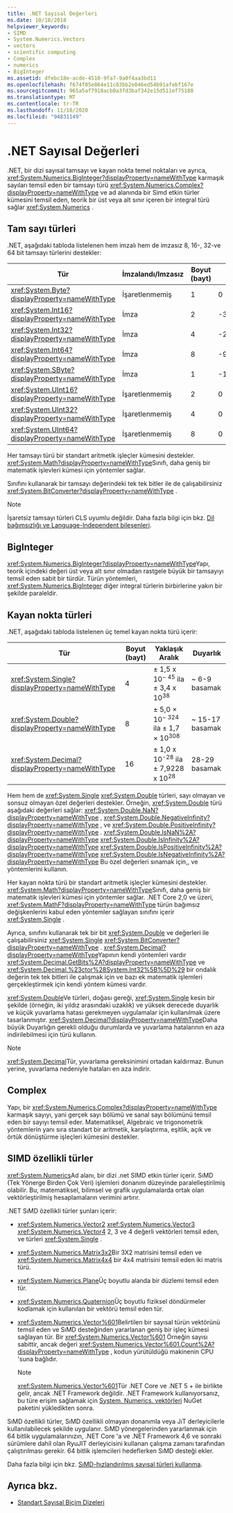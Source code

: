 ```yaml
---
title: .NET Sayısal Değerleri
ms.date: 10/18/2018
helpviewer_keywords:
- SIMD
- System.Numerics.Vectors
- vectors
- scientific computing
- Complex
- numerics
- BigInteger
ms.assetid: dfebc18e-acde-4510-9fa7-9a0f4aa3bd11
ms.openlocfilehash: f674f05e864e11c83bb2e046ed54b91afebf167e
ms.sourcegitcommit: 965a5af7918acb0a3fd3baf342e15d511ef75188
ms.translationtype: MT
ms.contentlocale: tr-TR
ms.lasthandoff: 11/18/2020
ms.locfileid: "94831149"
---
```

# <a name="numerics-in-net"></a>.NET Sayısal Değerleri

.NET, bir dizi sayısal tamsayı ve kayan nokta temel noktaları ve ayrıca, <xref:System.Numerics.BigInteger?displayProperty=nameWithType> karmaşık sayıları temsil eden bir tamsayı türü <xref:System.Numerics.Complex?displayProperty=nameWithType> ve ad alanında bir Simd etkin türler kümesini temsil eden, teorik bir üst veya alt sınır içeren bir integral türü sağlar <xref:System.Numerics> .
  
## <a name="integer-types"></a>Tam sayı türleri

.NET, aşağıdaki tabloda listelenen hem imzalı hem de imzasız 8, 16-, 32-ve 64 bit tamsayı türlerini destekler:
  
|Tür|İmzalandı/Imzasız|Boyut (bayt)|En küçük değer|En büyük değer|  
|----------|----------------------|--------------------|-------------------|-------------------|  
|<xref:System.Byte?displayProperty=nameWithType>|İşaretlenmemiş|1|0|255|  
|<xref:System.Int16?displayProperty=nameWithType>|İmza|2|-32.768|32.767|  
|<xref:System.Int32?displayProperty=nameWithType>|İmza|4|-2.147.483.648|2.147.483.647|  
|<xref:System.Int64?displayProperty=nameWithType>|İmza|8|-9223372036854775808|9.223.372.036.854.775.807|  
|<xref:System.SByte?displayProperty=nameWithType>|İmza|1|-128|127|  
|<xref:System.UInt16?displayProperty=nameWithType>|İşaretlenmemiş|2|0|65.535|  
|<xref:System.UInt32?displayProperty=nameWithType>|İşaretlenmemiş|4|0|4.294.967.295|  
|<xref:System.UInt64?displayProperty=nameWithType>|İşaretlenmemiş|8|0|18446744073709551615|  
  
Her tamsayı türü bir standart aritmetik işleçler kümesini destekler. <xref:System.Math?displayProperty=nameWithType>Sınıfı, daha geniş bir matematik işlevleri kümesi için yöntemler sağlar.

Sınıfını kullanarak bir tamsayı değerindeki tek tek bitler ile de çalışabilirsiniz <xref:System.BitConverter?displayProperty=nameWithType> .  

> [!NOTE]  
> İşaretsiz tamsayı türleri CLS uyumlu değildir. Daha fazla bilgi için bkz. [Dil bağımsızlığı ve Language-Independent bileşenleri](language-independence-and-language-independent-components.md).

## <a name="biginteger"></a>BigInteger

<xref:System.Numerics.BigInteger?displayProperty=nameWithType>Yapı, teorik içindeki değeri üst veya alt sınır olmadan rastgele büyük bir tamsayıyı temsil eden sabit bir türdür. Türün yöntemleri, <xref:System.Numerics.BigInteger> diğer integral türlerin birbirlerine yakın bir şekilde paraleldir.
  
## <a name="floating-point-types"></a>Kayan nokta türleri

.NET, aşağıdaki tabloda listelenen üç temel kayan nokta türü içerir:
  
|Tür|Boyut (bayt)|Yaklaşık Aralık|Duyarlık|  
|----------|--------|---------------------|--------------------|  
|<xref:System.Single?displayProperty=nameWithType>|4|± 1,5 x 10<sup>− 45</sup> ila ± 3,4 x 10<sup>38</sup>|~ 6-9 basamak|  
|<xref:System.Double?displayProperty=nameWithType>|8|± 5,0 × 10<sup>− 324</sup> ila ± 1,7 × 10<sup>308</sup>|~ 15-17 basamak|  
|<xref:System.Decimal?displayProperty=nameWithType>|16|± 1,0 x 10<sup>-28</sup> ila ± 7,9228 x 10<sup>28</sup>|28-29 basamak|  
  
Hem hem de <xref:System.Single> <xref:System.Double> türleri, sayı olmayan ve sonsuz olmayan özel değerleri destekler. Örneğin, <xref:System.Double> türü aşağıdaki değerleri sağlar: <xref:System.Double.NaN?displayProperty=nameWithType> , <xref:System.Double.NegativeInfinity?displayProperty=nameWithType> , ve <xref:System.Double.PositiveInfinity?displayProperty=nameWithType> . <xref:System.Double.IsNaN%2A?displayProperty=nameWithType> <xref:System.Double.IsInfinity%2A?displayProperty=nameWithType> <xref:System.Double.IsPositiveInfinity%2A?displayProperty=nameWithType> <xref:System.Double.IsNegativeInfinity%2A?displayProperty=nameWithType> Bu özel değerleri sınamak için,, ve yöntemlerini kullanın.

Her kayan nokta türü bir standart aritmetik işleçler kümesini destekler. <xref:System.Math?displayProperty=nameWithType>Sınıfı, daha geniş bir matematik işlevleri kümesi için yöntemler sağlar. .NET Core 2,0 ve üzeri, <xref:System.MathF?displayProperty=nameWithType> türün bağımsız değişkenlerini kabul eden yöntemler sağlayan sınıfını içerir <xref:System.Single> .

Ayrıca, sınıfını kullanarak tek bir bit <xref:System.Double> ve değerleri ile çalışabilirsiniz <xref:System.Single> <xref:System.BitConverter?displayProperty=nameWithType> . <xref:System.Decimal?displayProperty=nameWithType>Yapının kendi yöntemleri vardır <xref:System.Decimal.GetBits%2A?displayProperty=nameWithType> ve <xref:System.Decimal.%23ctor%28System.Int32%5B%5D%29> bir ondalık değerin tek tek bitleri ile çalışmak için ve bazı ek matematik işlemleri gerçekleştirmek için kendi yöntem kümesi vardır.
  
<xref:System.Double>Ve türleri, doğası gereği, <xref:System.Single> kesin bir şekilde (örneğin, iki yıldız arasındaki uzaklık) ve yüksek derecede duyarlık ve küçük yuvarlama hatası gerekmeyen uygulamalar için kullanılmak üzere tasarlanmıştır. <xref:System.Decimal?displayProperty=nameWithType>Daha büyük Duyarlığın gerekli olduğu durumlarda ve yuvarlama hatalarının en aza indirilebilmesi için türü kullanın.

> [!NOTE]
> <xref:System.Decimal>Tür, yuvarlama gereksinimini ortadan kaldırmaz. Bunun yerine, yuvarlama nedeniyle hataları en aza indirir.
  
## <a name="complex"></a>Complex

Yapı, bir <xref:System.Numerics.Complex?displayProperty=nameWithType> karmaşık sayıyı, yani gerçek sayı bölümü ve sanal sayı bölümünü temsil eden bir sayıyı temsil eder. Matematiksel, Algebraic ve trigonometrik yöntemlerin yanı sıra standart bir aritmetik, karşılaştırma, eşitlik, açık ve örtük dönüştürme işleçleri kümesini destekler.  
  
## <a name="simd-enabled-types"></a>SIMD özellikli türler

<xref:System.Numerics>Ad alanı, bir dizi .net SIMD etkin türler içerir. SıMD (Tek Yönerge Birden Çok Veri) işlemleri donanım düzeyinde paralelleştirilmiş olabilir. Bu, matematiksel, bilimsel ve grafik uygulamalarda ortak olan vektörleştirilmiş hesaplamaların verimini artırır.
  
.NET SıMD özellikli türler şunları içerir:

- <xref:System.Numerics.Vector2> <xref:System.Numerics.Vector3> <xref:System.Numerics.Vector4> 2, 3 ve 4 değerli vektörleri temsil eden, ve türleri <xref:System.Single> .

- <xref:System.Numerics.Matrix3x2>Bir 3X2 matrisini temsil eden ve <xref:System.Numerics.Matrix4x4> bir 4x4 matrisini temsil eden iki matris türü.

- <xref:System.Numerics.Plane>Üç boyutlu alanda bir düzlemi temsil eden tür.

- <xref:System.Numerics.Quaternion>Üç boyutlu fiziksel döndürmeler kodlamak için kullanılan bir vektörü temsil eden tür.

- <xref:System.Numerics.Vector%601>Belirtilen bir sayısal türün vektörünü temsil eden ve SıMD desteğinden yararlanan geniş bir işleç kümesi sağlayan tür. Bir <xref:System.Numerics.Vector%601> Örneğin sayısı sabittir, ancak değeri <xref:System.Numerics.Vector%601.Count%2A?displayProperty=nameWithType> , kodun yürütüldüğü makinenin CPU 'suna bağlıdır.

  > [!NOTE]
  > <xref:System.Numerics.Vector%601>Tür .NET Core ve .NET 5 + ile birlikte gelir, ancak .NET Framework değildir. .NET Framework kullanıyorsanız, bu türe erişim sağlamak için [System. Numerics. vektörleri](https://www.nuget.org/packages/System.Numerics.Vectors) NuGet paketini yükledikten sonra.
  
SıMD özellikli türler, SıMD özellikli olmayan donanımla veya JıT derleyicilerle kullanılabilecek şekilde uygulanır. SıMD yönergelerinden yararlanmak için 64 bitlik uygulamalarınızın, .NET Core 'a ve .NET Framework 4,6 ve sonraki sürümlere dahil olan RyuJIT derleyicisini kullanan çalışma zamanı tarafından çalıştırılması gerekir. 64 bitlik işlemcileri hedeflerken SıMD desteği ekler.

Daha fazla bilgi için bkz. [SıMD-hızlandırılmış sayısal türleri kullanma](simd.md).

## <a name="see-also"></a>Ayrıca bkz.

- [Standart Sayısal Biçim Dizeleri](base-types/standard-numeric-format-strings.md)
